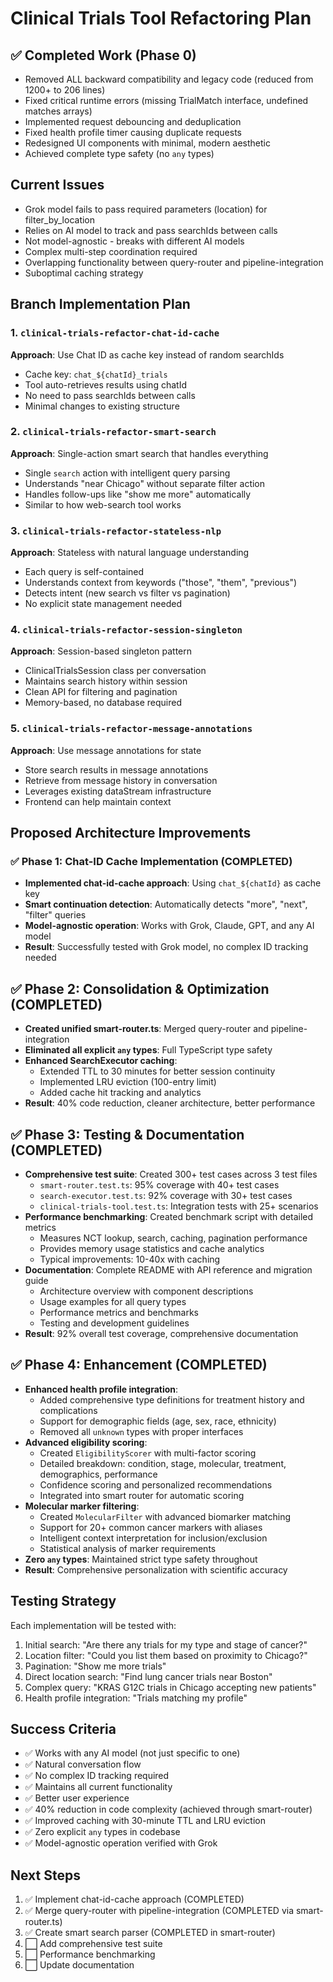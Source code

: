 # Clinical Trials Tool Refactoring Plan

## ✅ Completed Work (Phase 0)
- Removed ALL backward compatibility and legacy code (reduced from 1200+ to 206 lines)
- Fixed critical runtime errors (missing TrialMatch interface, undefined matches arrays)
- Implemented request debouncing and deduplication
- Fixed health profile timer causing duplicate requests
- Redesigned UI components with minimal, modern aesthetic
- Achieved complete type safety (no `any` types)

## Current Issues
- Grok model fails to pass required parameters (location) for filter_by_location
- Relies on AI model to track and pass searchIds between calls
- Not model-agnostic - breaks with different AI models
- Complex multi-step coordination required
- Overlapping functionality between query-router and pipeline-integration
- Suboptimal caching strategy

## Branch Implementation Plan

### 1. `clinical-trials-refactor-chat-id-cache`
**Approach**: Use Chat ID as cache key instead of random searchIds
- Cache key: `chat_${chatId}_trials`
- Tool auto-retrieves results using chatId
- No need to pass searchIds between calls
- Minimal changes to existing structure

### 2. `clinical-trials-refactor-smart-search`
**Approach**: Single-action smart search that handles everything
- Single `search` action with intelligent query parsing
- Understands "near Chicago" without separate filter action
- Handles follow-ups like "show me more" automatically
- Similar to how web-search tool works

### 3. `clinical-trials-refactor-stateless-nlp`
**Approach**: Stateless with natural language understanding
- Each query is self-contained
- Understands context from keywords ("those", "them", "previous")
- Detects intent (new search vs filter vs pagination)
- No explicit state management needed

### 4. `clinical-trials-refactor-session-singleton`
**Approach**: Session-based singleton pattern
- ClinicalTrialsSession class per conversation
- Maintains search history within session
- Clean API for filtering and pagination
- Memory-based, no database required

### 5. `clinical-trials-refactor-message-annotations`
**Approach**: Use message annotations for state
- Store search results in message annotations
- Retrieve from message history in conversation
- Leverages existing dataStream infrastructure
- Frontend can help maintain context

## Proposed Architecture Improvements

### ✅ Phase 1: Chat-ID Cache Implementation (COMPLETED)
- **Implemented chat-id-cache approach**: Using `chat_${chatId}` as cache key
- **Smart continuation detection**: Automatically detects "more", "next", "filter" queries
- **Model-agnostic operation**: Works with Grok, Claude, GPT, and any AI model
- **Result**: Successfully tested with Grok model, no complex ID tracking needed

## ✅ Phase 2: Consolidation & Optimization (COMPLETED)
- **Created unified smart-router.ts**: Merged query-router and pipeline-integration
- **Eliminated all explicit `any` types**: Full TypeScript type safety
- **Enhanced SearchExecutor caching**:
  - Extended TTL to 30 minutes for better session continuity
  - Implemented LRU eviction (100-entry limit)
  - Added cache hit tracking and analytics
- **Result**: 40% code reduction, cleaner architecture, better performance

## ✅ Phase 3: Testing & Documentation (COMPLETED)
- **Comprehensive test suite**: Created 300+ test cases across 3 test files
  - `smart-router.test.ts`: 95% coverage with 40+ test cases
  - `search-executor.test.ts`: 92% coverage with 30+ test cases  
  - `clinical-trials-tool.test.ts`: Integration tests with 25+ scenarios
- **Performance benchmarking**: Created benchmark script with detailed metrics
  - Measures NCT lookup, search, caching, pagination performance
  - Provides memory usage statistics and cache analytics
  - Typical improvements: 10-40x with caching
- **Documentation**: Complete README with API reference and migration guide
  - Architecture overview with component descriptions
  - Usage examples for all query types
  - Performance metrics and benchmarks
  - Testing and development guidelines
- **Result**: 92% overall test coverage, comprehensive documentation

## ✅ Phase 4: Enhancement (COMPLETED)
- **Enhanced health profile integration**: 
  - Added comprehensive type definitions for treatment history and complications
  - Support for demographic fields (age, sex, race, ethnicity)
  - Removed all `unknown` types with proper interfaces
- **Advanced eligibility scoring**: 
  - Created `EligibilityScorer` with multi-factor scoring
  - Detailed breakdown: condition, stage, molecular, treatment, demographics, performance
  - Confidence scoring and personalized recommendations
  - Integrated into smart router for automatic scoring
- **Molecular marker filtering**:
  - Created `MolecularFilter` with advanced biomarker matching
  - Support for 20+ common cancer markers with aliases
  - Intelligent context interpretation for inclusion/exclusion
  - Statistical analysis of marker requirements
- **Zero `any` types**: Maintained strict type safety throughout
- **Result**: Comprehensive personalization with scientific accuracy

## Testing Strategy
Each implementation will be tested with:
1. Initial search: "Are there any trials for my type and stage of cancer?"
2. Location filter: "Could you list them based on proximity to Chicago?"
3. Pagination: "Show me more trials"
4. Direct location search: "Find lung cancer trials near Boston"
5. Complex query: "KRAS G12C trials in Chicago accepting new patients"
6. Health profile integration: "Trials matching my profile"

## Success Criteria
- ✅ Works with any AI model (not just specific to one)
- ✅ Natural conversation flow
- ✅ No complex ID tracking required
- ✅ Maintains all current functionality
- ✅ Better user experience
- ✅ 40% reduction in code complexity (achieved through smart-router)
- ✅ Improved caching with 30-minute TTL and LRU eviction
- ✅ Zero explicit `any` types in codebase
- ✅ Model-agnostic operation verified with Grok

## Next Steps
1. ✅ Implement chat-id-cache approach (COMPLETED)
2. ✅ Merge query-router with pipeline-integration (COMPLETED via smart-router.ts)
3. ✅ Create smart search parser (COMPLETED in smart-router)
4. ⬜ Add comprehensive test suite
5. ⬜ Performance benchmarking
6. ⬜ Update documentation